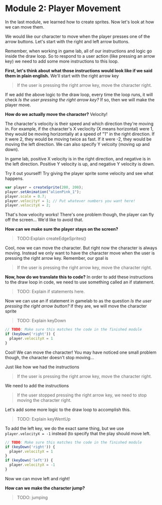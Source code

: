 # Module 2: Player Movement

In the last module, we learned how to create sprites. Now let's look at how we can move them.

We would like our character to move when the player presses one of the arrow buttons. 
Let's start with the right and left arrow buttons.

Remember, when working in game lab, all of our instructions and logic go inside the draw loop.
So to respond to a user action (like pressing an arrow key) we need to add some more instructions to this loop.

__First, let's think about what those instructions would look like if we said them in plain english.__
We'll start with the right arrow key

> If the user is pressing the right arrow key, move the character right.

If we add the above logic to the draw loop, every time the loop runs, it will check *Is the user pressing the right arrow key?*
If so, then we will make the player move. 

__How do we actually move the character?__ Velocity!

The character's velocity is their speed and which direction they're moving in. 
For example, if the character's X veclocity (X means horizontal) were 1, they would be moving horizontally at a speed of "1" in the right direction.
If it were 2, they would be moving twice as fast. If it were -2, they would be moving the left direction.
We can also specify Y velcoity (moving up and down).

In game lab, positive X velocity is in the right direction, and negative is in the left direction. 
Positive Y velocity is up, and negative Y velocity is down.

Try it out yourself! Try giving the player sprite some velocity and see what happens. 

```js
var player = createSprite(200, 200);
player.setAnimation("alienPink_1");
player.scale = 0.7;
player.velocityY = 1; // Put whatever numbers you want here!
player.velocityX = 2;
```

That's how velocity works! There's one problem though, the player can fly off the screen... We'd like to avoid that.

__How can we make sure the player stays on the screen?__

> TODO:Explain createEdgeSprites()

Cool, now we can move the character. But right now the character is always moving. 
Instead we only want to have the character move when the user is pressing the right arrow key.
Remember, our goal is 

> If the user is pressing the right arrow key, move the character right.

__Now, how do we translate this to code?__ 
In order to add these instructions to the draw loop in code, we need to use something called an if statement.

> TODO: Explain if statements here.

Now we can use an if statement in gamelab to as the question *Is the user pressing the right arrow button?*
If they are, we will move the character sprite

> TODO: Explain keyDown

```js
// TODO: Make sure this matches the code in the finished module
if (keyDown('right')) {
  player.velocityX = 1
}
```

Cool! We can move the character! You may have noticed one small problem though, the character doesn't stop moving... 


Just like how we had the instructions 

> If the user is pressing the right arrow key, move the character right.

We need to add the instructions 

> If the user stopped pressing the right arrow key, we need to stop moving the character right.

Let's add some more logic to the draw loop to accomplish this.

> TODO: Explain keyWentUp

To add the left key, we do the exact same thing, but we use `player.velocityX = -1` instead (to specify that the play should move left.

```js
// TODO: Make sure this matches the code in the finished module
if (keyDown('right')) {
  player.velocityX = 1
}
if (keyDown('left')) {
  player.velocityX = -1
}
```

Now we can move left and right!

__How can we make the character jump?__

> TODO: jumping



